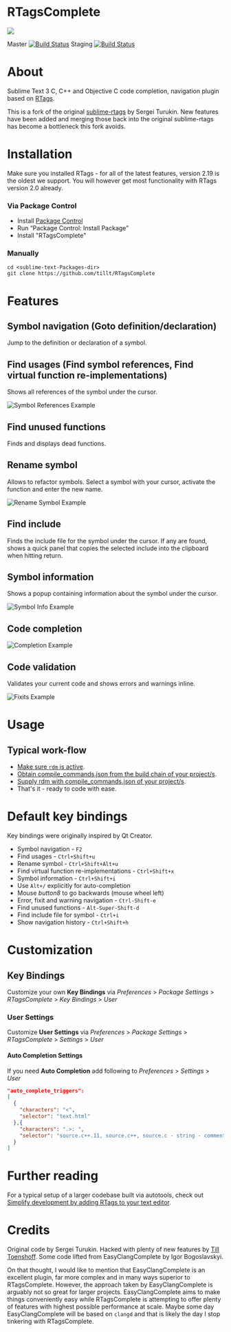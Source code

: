 # RTagsComplete

![](site/images/RTagsComplete_256.png)

Master [![Build Status](https://travis-ci.org/tillt/RTagsComplete.svg?branch=master)](https://travis-ci.org/tillt/RTagsComplete) Staging [![Build Status](https://travis-ci.org/tillt/RTagsComplete.svg?branch=staging)](https://travis-ci.org/tillt/RTagsComplete)

# About

Sublime Text 3 C, C++ and Objective C code completion, navigation plugin based on [RTags](https://github.com/Andersbakken/rtags).

This is a fork of the original [sublime-rtags](https://github.com/rampage644/sublime-rtags) by Sergei Turukin. New features have been added and merging those back into the original sublime-rtags has become a bottleneck this fork avoids.

# Installation

Make sure you installed RTags - for all of the latest features, version 2.19 is the oldest we support. You will however get most functionality with RTags version 2.0 already.

### Via Package Control

- Install [Package Control](https://sublime.wbond.net/installation)
- Run “Package Control: Install Package”
- Install "RTagsComplete"

### Manually

    cd <sublime-text-Packages-dir>
    git clone https://github.com/tillt/RTagsComplete

# Features

## Symbol navigation (Goto definition/declaration)

Jump to the definition or declaration of a symbol.

## Find usages (Find symbol references, Find virtual function re-implementations)

Shows all references of the symbol under the cursor.

![Symbol References Example](site/images/references.gif)


## Find unused functions

Finds and displays dead functions.

## Rename symbol

Allows to refactor symbols. Select a symbol with your cursor, activate the function and enter the new name.

![Rename Symbol Example](site/images/rename.gif)

## Find include

Finds the include file for the symbol under the cursor. If any are found, shows a quick panel that copies the selected include into the clipboard when hitting return.

## Symbol information

Shows a popup containing information about the symbol under the cursor.

![Symbol Info Example](site/images/symbol_info.gif)

## Code completion

![Completion Example](site/images/completion.gif)

## Code validation

Validates your current code and shows errors and warnings inline.

![Fixits Example](site/images/fixits.gif)

# Usage

## Typical work-flow

- [Make sure `rdm` is active](https://github.com/tillt/RTagsComplete/wiki/Make-sure-rdm-is-active).
- [Obtain compile_commands.json from the build chain of your project/s](https://github.com/tillt/RTagsComplete/wiki/Obtaining-compile_commands.json).
- [Supply rdm with compile_commands.json of your project/s](https://github.com/tillt/RTagsComplete/wiki/Supply-rdm-with-compile_commands.json).
- That's it - ready to code with ease.

# Default key bindings

Key bindings were originally inspired by Qt Creator.

+ Symbol navigation - `F2`
+ Find usages - `Ctrl+Shift+u`
+ Rename symbol - `Ctrl+Shift+Alt+u`
+ Find virtual function re-implementations - `Ctrl+Shift+x`
+ Symbol information - `Ctrl+Shift+i`
+ Use `Alt+/` explicitly for auto-completion
+ Mouse _button8_ to go backwards (mouse wheel left)
+ Error, fixit and warning navigation - `Ctrl-Shift-e`
+ Find unused functions - `Alt-Super-Shift-d`
+ Find include file for symbol - `Ctrl+i`
+ Show navigation history - `Ctrl+Shift+h`

# Customization

## Key Bindings

Customize your own **Key Bindings** via *Preferences* > *Package Settings* > *RTagsComplete* > *Key Bindings* > *User*

### User Settings

Customize **User Settings** via *Preferences* > *Package Settings* > *RTagsComplete* > *Settings* > *User*

#### Auto Completion Settings

If you need **Auto Completion** add following to *Preferences* > *Settings* > *User*

```json
"auto_complete_triggers":
[
  {
    "characters": "<",
    "selector": "text.html"
  },{
    "characters": ".>: ",
    "selector": "source.c++.11, source.c++, source.c - string - comment - constant.numeric"
  }
]
```

# Further reading

For a typical setup of a larger codebase built via autotools, check out [Simplify development by adding RTags to your text editor](https://mesosphere.com/blog/simplify-development-by-adding-rtags-to-your-text-editor/).

# Credits

Original code by Sergei Turukin.
Hacked with plenty of new features by [Till Toenshoff](https://twitter.com/ttoenshoff).
Some code lifted from EasyClangComplete by Igor Bogoslavskyi.

On that thought, I would like to mention that EasyClangComplete is an excellent plugin, far more complex and in many ways superior to RTagsComplete. However, the approach taken by EasyClangComplete is arguably not so great for larger projects. EasyClangComplete aims to make things conveniently easy while RTagsComplete is attempting to offer plenty of features with highest possible performance at scale.
Maybe some day EasyClangComplete will be based on `clangd` and that is likely the day I stop tinkering with RTagsComplete.
